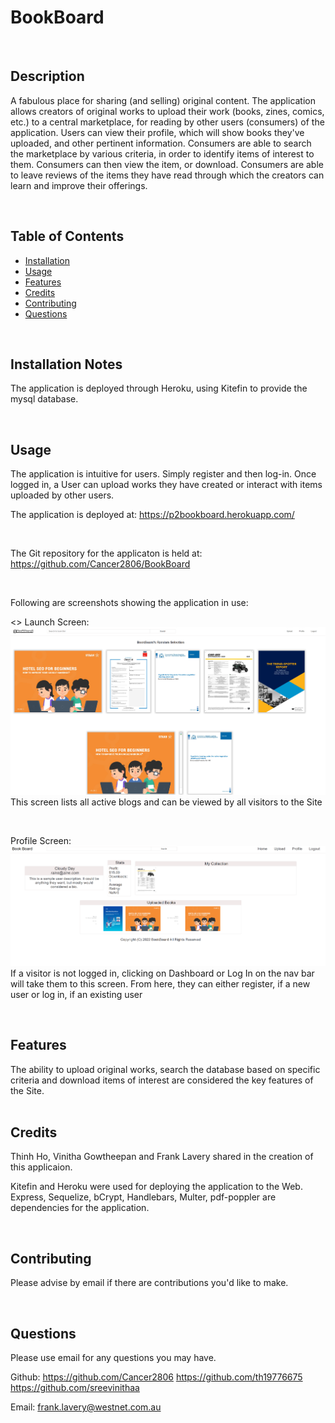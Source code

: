 # BookBoard

<br>

## Description

A fabulous place for sharing (and selling) original content.  The application allows creators of original works to upload their work (books, zines, comics, etc.) to a central marketplace, for reading by other users (consumers) of the application.  Users can view their profile, which will show books they've uploaded, and other pertinent information.  Consumers are able to search the marketplace by various criteria, in order to identify items of interest to them.  Consumers can then view the item, or download.  Consumers are able to leave reviews of the items they have read through which the creators can learn and improve their offerings.

<br>
  
## Table of Contents

- [Installation](#installation-notes)
- [Usage](#usage)
- [Features](#features)
- [Credits](#credits)
- [Contributing](#contributing)
- [Questions](#questions)


<br>

## Installation Notes  

  The application is deployed through Heroku, using Kitefin to provide the mysql database.   

<br>

## Usage 

  The application is intuitive for users.  Simply register and then log-in.  Once logged in, a User can upload works they have created or interact with items uploaded by other users.   

  The application is deployed at:  https://p2bookboard.herokuapp.com/
 
  <br>

  The Git repository for the applicaton is held at:  https://github.com/Cancer2806/BookBoard

<br>

  Following are screenshots showing the application in use:  

<<Still to be completed>>
Launch Screen:
<br>
<img src="./public/img/Screenshot_Launch.png" width=700 alt = "Launch Screen">  
This screen lists all active blogs and can be viewed by all visitors to the Site

<br>

Profile Screen:
<br>
<img src="./public/img/Screenshot_Profile.png" width=700 alt = "Log In Screen">  
If a visitor is not logged in, clicking on Dashboard or Log In on the nav bar will take them to this screen.  From here, they can either register, if a new user or log in, if an existing user   

<br>

## Features  

  The ability to upload original works, search the database based on specific criteria and download items of interest are considered the key features of the Site.   
<br>

## Credits  

  Thinh Ho, Vinitha Gowtheepan and Frank Lavery shared in the creation of this applicaion.  

  Kitefin and Heroku were used for deploying the application to the Web.  Express, Sequelize, bCrypt, Handlebars, Multer, pdf-poppler are dependencies for the application.   

<br>

## Contributing  

  Please advise by email if there are contributions you'd like to make.      



<br>

## Questions
Please use email for any questions you may have.   

Github:  https://github.com/Cancer2806  https://github.com/th19776675  https://github.com/sreevinithaa  

Email:  frank.lavery@westnet.com.au
